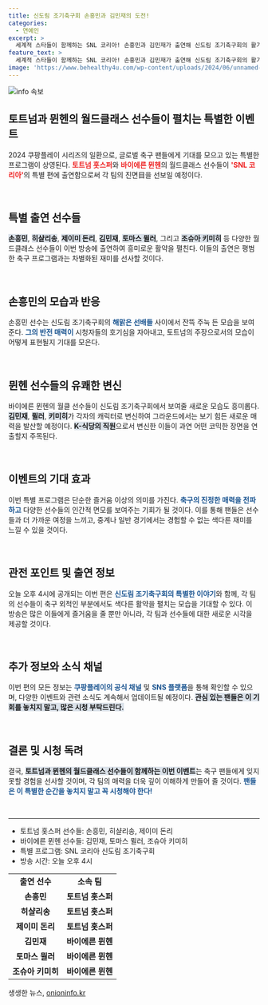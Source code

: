 ```yaml
---
title: 신도림 조기축구회 손흥민과 김민재의 도전!
categories:
  - 연예인
excerpt: >
  세계적 스타들이 함께하는 SNL 코리아! 손흥민과 김민재가 출연해 신도림 조기축구회의 활기를 더하며, 뮌헨 선수들이 코믹한 캐릭터로 변신하는 모습이 공개됩니다. 기대감 UP!
feature_text: >
  세계적 스타들이 함께하는 SNL 코리아! 손흥민과 김민재가 출연해 신도림 조기축구회의 활기를 더하며, 뮌헨 선수들이 코믹한 캐릭터로 변신하는 모습이 공개됩니다. 기대감 UP!
image: 'https://www.behealthy4u.com/wp-content/uploads/2024/06/unnamed-file.png'
---
```


<p><img src="https://www.behealthy4u.com/wp-content/uploads/2024/06/unnamed-file.png" alt="info 속보" /></p>

<h2 data-ke-size="size26">토트넘과 뮌헨의 월드클래스 선수들이 펼치는 특별한 이벤트</h2>

<p data-ke-size="size16">2024 쿠팡플레이 시리즈의 일환으로, 글로벌 축구 팬들에게 기대를 모으고 있는 특별한 프로그램이 상영된다. <b><span style="color: #ee2323;">토트넘 홋스퍼</span></b>와 <b><span style="color: #ee2323;">바이에른 뮌헨</span></b>의 월드클래스 선수들이 <b><span style="color: #ee2323;">'SNL 코리아'</span></b>의 특별 편에 출연함으로써 각 팀의 진면目을 선보일 예정이다.</p>

<p data-ke-size="size16">&nbsp;</p>

<h2 data-ke-size="size26">특별 출연 선수들</h2>

<p data-ke-size="size16"><b><span style="background-color: #21538527;">손흥민</span></b>, <b><span style="background-color: #21538527;">히샬리송</span></b>, <b><span style="background-color: #21538527;">제이미 돈리</span></b>, <b><span style="background-color: #21538527;">김민재</span></b>, <b><span style="background-color: #21538527;">토마스 뮐러</span></b>, 그리고 <b><span style="background-color: #21538527;">조슈아 키미히</span></b> 등 다양한 월드클래스 선수들이 이번 방송에 출연하여 흥미로운 활약을 펼친다. 이들의 출연은 평범한 축구 프로그램과는 차별화된 재미를 선사할 것이다.</p>

<p data-ke-size="size16">&nbsp;</p>

<h2 data-ke-size="size26">손흥민의 모습과 반응</h2>

<p data-ke-size="size16">손흥민 선수는 신도림 조기축구회의 <b><span style="color: #1a5490;">해맑은 선배들</span></b> 사이에서 잔뜩 주눅 든 모습을 보여준다. <b><span style="color: #1a5490;">그의 반전 매력이</span></b> 시청자들의 호기심을 자아내고, 토트넘의 주장으로서의 모습이 어떻게 표현될지 기대를 모은다.</p>

<p data-ke-size="size16">&nbsp;</p>

<h2 data-ke-size="size26">뮌헨 선수들의 유쾌한 변신</h2>

<p data-ke-size="size16">바이에른 뮌헨의 월클 선수들이 신도림 조기축구회에서 보여줄 새로운 모습도 흥미롭다. <b><span style="background-color: #21538527;">김민재</span></b>, <b><span style="background-color: #21538527;">뮐러</span></b>, <b><span style="background-color: #21538527;">키미히</span></b>가 각자의 캐릭터로 변신하여 그라운드에서는 보기 힘든 새로운 매력을 발산할 예정이다. <b><span style="background-color: #21538527;">K-식당의 직원</span></b>으로서 변신한 이들이 과연 어떤 코믹한 장면을 연출할지 주목된다.</p>

<p data-ke-size="size16">&nbsp;</p>

<h2 data-ke-size="size26">이벤트의 기대 효과</h2>

<p data-ke-size="size16">이번 특별 프로그램은 단순한 즐거움 이상의 의미를 가진다. <b><span style="color: #1a5490;">축구의 진정한 매력을 전파하고</span></b> 다양한 선수들의 인간적 면모를 보여주는 기회가 될 것이다. 이를 통해 팬들은 선수들과 더 가까운 여정을 느끼고, 중계나 일반 경기에서는 경험할 수 없는 색다른 재미를 느낄 수 있을 것이다.</p>

<p data-ke-size="size16">&nbsp;</p>

<h2 data-ke-size="size26">관전 포인트 및 출연 정보</h2>

<p data-ke-size="size16">오늘 오후 4시에 공개되는 이번 편은 <b><span style="color: #1a5490;">신도림 조기축구회의 특별한 이야기</span></b>와 함께, 각 팀의 선수들이 축구 외적인 부분에서도 색다른 활약을 펼치는 모습을 기대할 수 있다. 이 방송은 많은 이들에게 즐거움을 줄 뿐만 아니라, 각 팀과 선수들에 대한 새로운 시각을 제공할 것이다.</p>

<p data-ke-size="size16">&nbsp;</p>

<h2 data-ke-size="size26">추가 정보와 소식 채널</h2>

<p data-ke-size="size16">이번 편의 모든 정보는 <b><span style="color: #1a5490;">쿠팡플레이의 공식 채널</span></b> 및 <b><span style="color: #1a5490;">SNS 플랫폼</span></b>을 통해 확인할 수 있으며, 다양한 이벤트와 관련 소식도 계속해서 업데이트될 예정이다. <b><span style="background-color: #21538527;">관심 있는 팬들은 이 기회를 놓치지 말고, 많은 시청 부탁드린다.</span></b></p>

<p data-ke-size="size16">&nbsp;</p>

<h2 data-ke-size="size26">결론 및 시청 독려</h2>

<p data-ke-size="size16">결국, <b><span style="background-color: #21538527;">토트넘과 뮌헨의 월드클래스 선수들이 함께하는 이번 이벤트</span></b>는 축구 팬들에게 잊지 못할 경험을 선사할 것이며, 각 팀의 매력을 더욱 깊이 이해하게 만들어 줄 것이다. <b><span style="color: #1a5490;">팬들은 이 특별한 순간을 놓치지 말고 꼭 시청해야 한다!</span></b></p>

<p data-ke-size="size16">&nbsp;</p>

<hr />

<ul>
  <li>토트넘 홋스퍼 선수들: 손흥민, 히샬리송, 제이미 돈리</li>
  <li>바이에른 뮌헨 선수들: 김민재, 토마스 뮐러, 조슈아 키미히</li>
  <li>특별 프로그램: SNL 코리아 신도림 조기축구회</li>
  <li>방송 시간: 오늘 오후 4시</li>
</ul>

<table style="width: 100%; border-collapse: collapse;">
  <tr>
    <td style="text-align: center; height: 17px;"><b>출연 선수</b></td>
    <td style="text-align: center; height: 17px;"><b>소속 팀</b></td>
  </tr>
  <tr>
    <td style="text-align: center; height: 17px;"><b>손흥민</b></td>
    <td style="text-align: center; height: 17px;"><b>토트넘 홋스퍼</b></td>
  </tr>
  <tr>
    <td style="text-align: center; height: 17px;"><b>히샬리송</b></td>
    <td style="text-align: center; height: 17px;"><b>토트넘 홋스퍼</b></td>
  </tr>
  <tr>
    <td style="text-align: center; height: 17px;"><b>제이미 돈리</b></td>
    <td style="text-align: center; height: 17px;"><b>토트넘 홋스퍼</b></td>
  </tr>
  <tr>
    <td style="text-align: center; height: 17px;"><b>김민재</b></td>
    <td style="text-align: center; height: 17px;"><b>바이에른 뮌헨</b></td>
  </tr>
  <tr>
    <td style="text-align: center; height: 17px;"><b>토마스 뮐러</b></td>
    <td style="text-align: center; height: 17px;"><b>바이에른 뮌헨</b></td>
  </tr>
  <tr>
    <td style="text-align: center; height: 17px;"><b>조슈아 키미히</b></td>
    <td style="text-align: center; height: 17px;"><b>바이에른 뮌헨</b></td>
  </tr>
</table>
생생한 뉴스, <a href="https://onioninfo.kr" rel="dofollow">onioninfo.kr</a>


